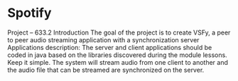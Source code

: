 # Spotify
Project – 633.2
Introduction 
The goal of the project is to create VSFy, a peer to peer audio streaming application with a synchronization server 
Applications description: 
The server and client applications should be coded in java based on the libraries discovered during the module lessons. Keep it simple. The system will stream audio from one client to another and the audio file that can be streamed are synchronized on the server. 